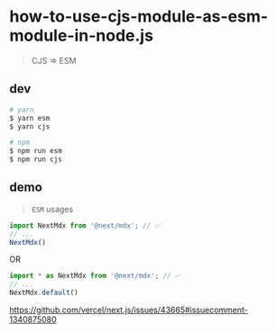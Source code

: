 # how-to-use-cjs-module-as-esm-module-in-node.js

> CJS => ESM

## dev

```sh
# yarn
$ yarn esm
$ yarn cjs
```


```sh
# npm
$ npm run esm
$ npm run cjs
```

## demo

> `ESM` usages

```mjs
import NextMdx from '@next/mdx'; // ✅
// ...
NextMdx()
```
OR

```mjs
import * as NextMdx from '@next/mdx'; // ✅
// ...
NextMdx.default()
```

https://github.com/vercel/next.js/issues/43665#issuecomment-1340875080
